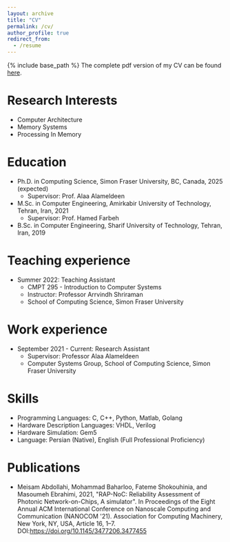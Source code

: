 ```yaml
---
layout: archive
title: "CV"
permalink: /cv/
author_profile: true
redirect_from:
  - /resume
---
```


{% include base_path %}
The complete pdf version of my CV can be found [here](https://fshok.github.io/files/CV.pdf).

Research Interests
======
* Computer Architecture
* Memory Systems
* Processing In Memory

Education
======
* Ph.D. in Computing Science, Simon Fraser University, BC, Canada, 2025 (expected)
  * Supervisor: Prof. Alaa Alameldeen
* M.Sc. in Computer Engineering, Amirkabir University of Technology, Tehran, Iran, 2021
  * Supervisor: Prof. Hamed Farbeh
* B.Sc. in Computer Engineering, Sharif University of Technology, Tehran, Iran, 2019 

Teaching experience
======
* Summer 2022: Teaching Assistant
  * CMPT 295 - Introduction to Computer Systems
  * Instructor: Professor Arrvindh Shriraman
  * School of Computing Science, Simon Fraser University

Work experience
======
* September 2021 - Current: Research Assistant
  * Supervisor: Professor Alaa Alameldeen
  * Computer Systems Group, School of Computing Science, Simon Fraser University

Skills
======
* Programming Languages: C, C++, Python, Matlab, Golang
* Hardware Description Languages: VHDL, Verilog
* Hardware Simulation: Gem5
* Language: Persian (Native), English (Full Professional Proficiency)

Publications
======
* Meisam Abdollahi, Mohammad Baharloo, Fateme Shokouhinia, and Masoumeh Ebrahimi, 2021, "RAP-NoC: Reliability
Assessment of Photonic Network-on-Chips, A simulator". In Proceedings of the Eight Annual ACM International
Conference on Nanoscale Computing and Communication (NANOCOM '21). Association for Computing Machinery, New
York, NY, USA, Article 16, 1–7. DOI:https://doi.org/10.1145/3477206.3477455
